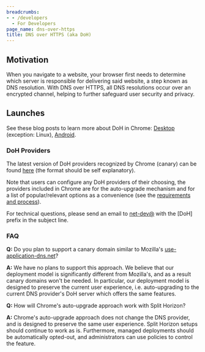 ```yaml
---
breadcrumbs:
- - /developers
  - For Developers
page_name: dns-over-https
title: DNS over HTTPS (aka DoH)
---
```


## Motivation

When you navigate to a website, your browser first needs to determine which
server is responsible for delivering said website, a step known as DNS
resolution. With DNS over HTTPS, all DNS resolutions occur over an encrypted
channel, helping to further safeguard user security and privacy.

## Launches

See these blog posts to learn more about DoH in Chrome:
[Desktop](https://blog.chromium.org/2020/05/a-safer-and-more-private-browsing-DoH.html)
(exception: Linux),
[Android](https://blog.chromium.org/2020/09/a-safer-and-more-private-browsing.html).

### DoH Providers

The latest version of DoH providers recognized by Chrome (canary) can be found
[here](https://source.chromium.org/chromium/chromium/src/+/master:net/dns/public/doh_provider_entry.cc)
(the format should be self explanatory).

Note that users can configure any DoH providers of their choosing, the providers
included in Chrome are for the auto-upgrade mechanism and for a list of
popular/relevant options as a convenience (see the [requirements and
process](https://docs.google.com/document/d/128i2YTV2C7T6Gr3I-81zlQ-_Lprnsp24qzy_20Z1Psw/edit?usp=sharing)).

For technical questions, please send an email to
[net-dev@](https://groups.google.com/a/chromium.org/forum/#!forum/net-dev/) with
the \[DoH\] prefix in the subject line.

### **FAQ**

**Q:** Do you plan to support a canary domain similar to Mozilla's
[use-application-dns.net](http://use-application-dns.net/)?

**A:** We have no plans to support this approach. We believe that our deployment
model is significantly different from Mozilla's, and as a result canary domains
won't be needed. In particular, our deployment model is designed to preserve the
current user experience, i.e. auto-upgrading to the current DNS provider's DoH
server which offers the same features.

**Q:** How will Chrome's auto-upgrade approach work with Split Horizon?

**A:** Chrome's auto-upgrade approach does not change the DNS provider, and is
designed to preserve the same user experience. Split Horizon setups should
continue to work as is. Furthermore, managed deployments should be automatically
opted-out, and administrators can use policies to control the feature.